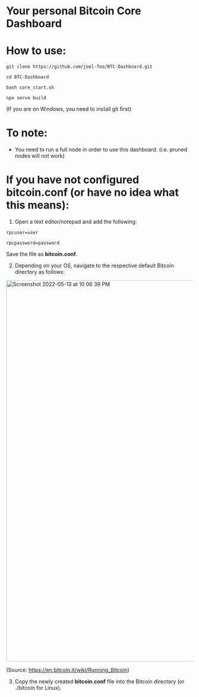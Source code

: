 # Your personal Bitcoin Core Dashboard

# How to use:
    
    git clone https://github.com/joel-foo/BTC-Dashboard.git
    
    cd BTC-Dashboard
    
    bash core_start.sh
    
    npx serve build
  
(If you are on Windows, you need to install git first)

# To note:

- You need to run a full node in order to use this dashboard. (i.e. pruned nodes will not work)


# If you have not configured bitcoin.conf (or have no idea what this means): 

  1) Open a text editor/notepad and add the following:

    rpcuser=user

    rpcpassword=password

  Save the file as **bitcoin.conf**.

  2) Depending on your OS, navigate to the respective default Bitcoin directory as follows:
  
  <img width="1025" alt="Screenshot 2022-05-13 at 10 06 39 PM" src="https://user-images.githubusercontent.com/76934561/168301365-4d93cd2c-1c58-4ae6-82c5-9370eaae408b.png">
  
  (Source: https://en.bitcoin.it/wiki/Running_Bitcoin) 


  3) Copy the newly created **bitcoin.conf** file into the Bitcoin directory (or ./bitcoin for Linux). 

